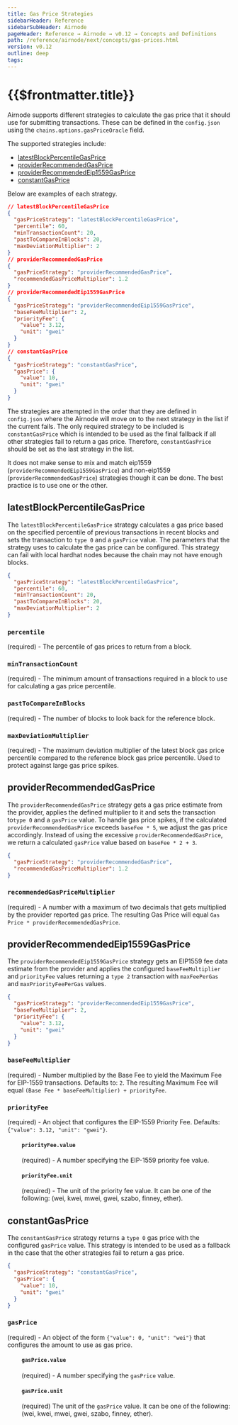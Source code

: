 ```yaml
---
title: Gas Price Strategies
sidebarHeader: Reference
sidebarSubHeader: Airnode
pageHeader: Reference → Airnode → v0.12 → Concepts and Definitions
path: /reference/airnode/next/concepts/gas-prices.html
version: v0.12
outline: deep
tags:
---
```


<VersionWarning/>

<PageHeader/>

<SearchHighlight/>

<FlexStartTag/>

# {{$frontmatter.title}}

Airnode supports different strategies to calculate the gas price that it should
use for submitting transactions. These can be defined in the `config.json` using
the `chains.options.gasPriceOracle` field.

The supported strategies include:

- [latestBlockPercentileGasPrice](/reference/airnode/next/concepts/gas-prices.md#latestblockpercentilegasprice)
- [providerRecommendedGasPrice](/reference/airnode/next/concepts/gas-prices.md#providerrecommendedgasprice)
- [providerRecommendedEip1559GasPrice](/reference/airnode/next/concepts/gas-prices.md#providerrecommendedeip1559gasprice)
- [constantGasPrice](/reference/airnode/next/concepts/gas-prices.md#constantgasprice)

Below are examples of each strategy.

```json
// latestBlockPercentileGasPrice
{
  "gasPriceStrategy": "latestBlockPercentileGasPrice",
  "percentile": 60,
  "minTransactionCount": 20,
  "pastToCompareInBlocks": 20,
  "maxDeviationMultiplier": 2
}
// providerRecommendedGasPrice
{
  "gasPriceStrategy": "providerRecommendedGasPrice",
  "recommendedGasPriceMultiplier": 1.2
}
// providerRecommendedEip1559GasPrice
{
  "gasPriceStrategy": "providerRecommendedEip1559GasPrice",
  "baseFeeMultiplier": 2,
  "priorityFee": {
    "value": 3.12,
    "unit": "gwei"
  }
}
// constantGasPrice
{
  "gasPriceStrategy": "constantGasPrice",
  "gasPrice": {
    "value": 10,
    "unit": "gwei"
  }
}
```

The strategies are attempted in the order that they are defined in `config.json`
where the Airnode will move on to the next strategy in the list if the current
fails. The only required strategy to be included is `constantGasPrice` which is
intended to be used as the final fallback if all other strategies fail to return
a gas price. Therefore, `constantGasPrice` should be set as the last strategy in
the list.

It does not make sense to mix and match eip1559
(`providerRecommendedEip1559GasPrice`) and non-eip1559
(`providerRecommendedGasPrice`) strategies though it can be done. The best
practice is to use one or the other.

## latestBlockPercentileGasPrice

The `latestBlockPercentileGasPrice` strategy calculates a gas price based on the
specified percentile of previous transactions in recent blocks and sets the
transaction to `type 0` and a `gasPrice` value. The parameters that the strategy
uses to calculate the gas price can be configured. This strategy can fail with
local hardhat nodes because the chain may not have enough blocks.

```json
{
  "gasPriceStrategy": "latestBlockPercentileGasPrice",
  "percentile": 60,
  "minTransactionCount": 20,
  "pastToCompareInBlocks": 20,
  "maxDeviationMultiplier": 2
}
```

### `percentile`

(required) - The percentile of gas prices to return from a block.

### `minTransactionCount`

(required) - The minimum amount of transactions required in a block to use for
calculating a gas price percentile.

### `pastToCompareInBlocks`

(required) - The number of blocks to look back for the reference block.

### `maxDeviationMultiplier`

(required) - The maximum deviation multiplier of the latest block gas price
percentile compared to the reference block gas price percentile. Used to protect
against large gas price spikes.

## providerRecommendedGasPrice

The `providerRecommendedGasPrice` strategy gets a gas price estimate from the
provider, applies the defined multiplier to it and sets the transaction
to`type 0` and a `gasPrice` value.
To handle gas price spikes, if the calculated `providerRecommendedGasPrice`
exceeds `baseFee * 5`, we adjust the gas price accordingly. Instead of using
the excessive `providerRecommendedGasPrice`, we return a calculated `gasPrice`
value based on `baseFee * 2 + 3`.

```json
{
  "gasPriceStrategy": "providerRecommendedGasPrice",
  "recommendedGasPriceMultiplier": 1.2
}
```

### `recommendedGasPriceMultiplier`

(required) - A number with a maximum of two decimals that gets multiplied by the
provider reported gas price. The resulting Gas Price will equal
`Gas Price * providerRecommendedGasPrice`.

## providerRecommendedEip1559GasPrice

The `providerRecommendedEip1559GasPrice` strategy gets an EIP1559 fee data
estimate from the provider and applies the configured `baseFeeMultiplier` and
`priorityFee` values returning a `type 2` transaction with `maxFeePerGas` and
`maxPriorityFeePerGas` values.

```json
{
  "gasPriceStrategy": "providerRecommendedEip1559GasPrice",
  "baseFeeMultiplier": 2,
  "priorityFee": {
    "value": 3.12,
    "unit": "gwei"
  }
}
```

### `baseFeeMultiplier`

(required) - Number multiplied by the Base Fee to yield the Maximum Fee for
EIP-1559 transactions. Defaults to: `2`. The resulting Maximum Fee will equal
`(Base Fee * baseFeeMultiplier) + priorityFee`.

### `priorityFee`

(required) - An object that configures the EIP-1559 Priority Fee. Defaults:
`{"value": 3.12, "unit": "gwei"}`.

  <div style="margin-left:32px;">

#### `priorityFee.value`

(required) - A number specifying the EIP-1559 priority fee value.

#### `priorityFee.unit`

(required) - The unit of the priority fee value. It can be one of the following:
(wei, kwei, mwei, gwei, szabo, finney, ether).

  </div>

## constantGasPrice

The `constantGasPrice` strategy returns a `type 0` gas price with the configured
`gasPrice` value. This strategy is intended to be used as a fallback in the case
that the other strategies fail to return a gas price.

```json
{
  "gasPriceStrategy": "constantGasPrice",
  "gasPrice": {
    "value": 10,
    "unit": "gwei"
  }
}
```

### `gasPrice`

(required) - An object of the form `{"value": 0, "unit": "wei"}` that configures
the amount to use as gas price.

  <div style="margin-left:32px;">

#### `gasPrice.value`

(required) - A number specifying the `gasPrice` value.

#### `gasPrice.unit`

(required) The unit of the `gasPrice` value. It can be one of the following:
(wei, kwei, mwei, gwei, szabo, finney, ether).

  </div>

<FlexEndTag/>
